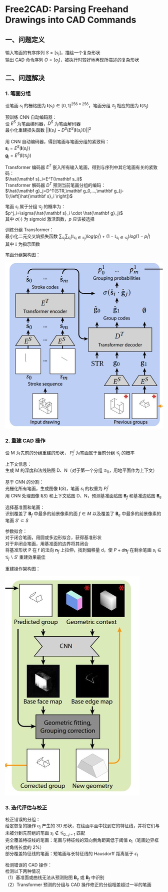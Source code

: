 # Free2CAD: Parsing Freehand Drawings into CAD Commands  

## 一、问题定义  

输入笔画的有序序列 $S=[s_i]$，描绘一个复杂形状  
输出 CAD 命令序列 $O=[o_j]$，被执行时较好地再现所描述的复杂形状  

## 二、问题解决  

### 1. 笔画分组  

设笔画 $s_i$ 的栅格图为 $\mathbf I(s_i) \in [0,1]^{256 \times 256}$，笔画分组 $\mathcal G_j$ 相应的图为 $\mathbf I(\mathcal G_j)$  

预训练 CNN 自动编码器：  
设 $E^S$ 为笔画编码器，$D^S$ 为笔画解码器  
最小化重建损失函数 $||\mathbf I(s_i)-D^S(E^S(\mathbf I(s_i)))||^2$  

用 CNN 自动编码器，得到笔画与笔画分组的紧致码：  
$\mathbf s_i=E^S(\mathbf I(s_i))$  
$\mathbf g_j=E^S(\mathbf I(\mathcal G_j))$  

Transformer 编码器 $E^T$ 嵌入所有输入笔画，得到与序列中其它笔画有关的紧致码：  
$\hat{\mathbf s}_i=E^T(\mathbf s_i)$  
Transformer 解码器 $D^T$ 预测当前笔画分组的编码：  
$\hat{\mathbf g}_j=D^T(STR,\mathbf g_0,...,\mathbf g_{j-1};\left[\hat{\mathbf s}_i \right])$  

笔画 $s_i$ 属于分组 $\mathcal G_j$ 的概率为：  
$p^j_i=\sigma(\hat{\mathbf s}_i \cdot \hat{\mathbf g}_j)$  
其中 $\sigma(\cdot)$ 为 sigmoid 激活函数，$p$ 应该被选择  

训练分组 Transformer：  
最小化二元交叉熵损失函数 $\sum_{\mathcal G_j} \sum_{s_i} (\mathbb I_{s_i \in \mathcal G_j})log(p^j_i)+(1-\mathbb I_{s_i \in \mathcal G_j})log(1-p^j_i)$  
其中 $\mathbb I$ 为指示函数  

笔画分组架构图：  

![stroke_grouping](images/stroke_grouping.jpg)

### 2. 重建 CAD 操作  

设 M 为先前的分组重建的形状， $P_i^j$ 为笔画属于当前分组 $\mathcal G_j$ 的概率  

上下文信息：  
生成 M 的深度和法线贴图 D、N（对于第一个分组 $\mathcal G_0$，用地平面作为上下文）  

基于 CNN 的分割：  
光栅化所有笔画，生成图像 $\mathbf I(S)$，笔画 $s_i$ 的权重为 $P^j_i$  
用 CNN 处理图像 $\mathbf I(S)$ 和上下文贴图 D、N，预测基准面贴图 $\mathbf B_f$ 和基准边贴图 $\mathbf B_e$  

选择基准面和笔画：  
识别覆盖了 $\mathbf B_f$ 中最多的前景像素的面 $f \in M$ 以及覆盖了 $\mathbf B_e$ 中最多的前景像素的笔画 $S' \subset S$  

参数拟合：  
对于闭合笔画，用圆或多边形拟合，获得基准形状  
对于非闭合笔画，用基准面的边界将其闭合  
将基准形状 P 在 f 的法向 $\mathbf n_f$ 上拉伸，找到偏移量 d，使 $P+d \mathbf n_f$ 在剩余笔画 $s_i \in \mathcal G_j \backslash S'$ 重建效果最佳  

重建操作架构图：  

![operation_construction](images/operation_construction.jpg)

### 3. 迭代评估与校正  

校正错误的分组：  
给定恢复的操作 $o_j$ 产生的 3D 形状，在绘画平面中找到它的特征线，并将它们与未被分到先前组的笔画 $s_i \notin \mathcal G_{0...j-1}$ 匹配  
完全覆盖特征线的笔画：笔画与特征线的双向倒角距离低于阈值 $\epsilon_1$（笔画边界框对角线长度的 2%）  
部分覆盖特征线的笔画：短笔画与长特征线的 Hausdorff 距离低于 $\epsilon_1$  

检测错误的 CAD 操作：  
检测以下两种情况  
（1）基准面或曲线无法从预测贴图 $\mathbf B_e$ 或 $\mathbf B_f$ 中识别  
（2）Transformer 预测的分组与 CAD 操作修正的分组相差超过一半的笔画  
